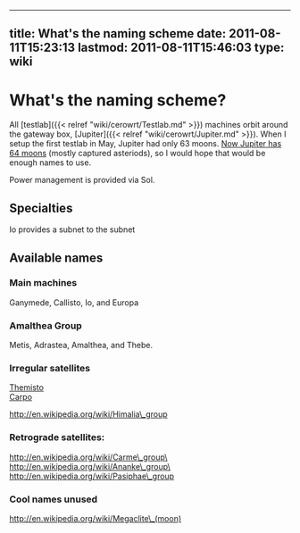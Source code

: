 
---
title: What's the naming scheme
date: 2011-08-11T15:23:13
lastmod: 2011-08-11T15:46:03
type: wiki
---
What's the naming scheme?
=========================

All [testlab]({{< relref "wiki/cerowrt/Testlab.md" >}}) machines orbit around the gateway box,
[Jupiter]({{< relref "wiki/cerowrt/Jupiter.md" >}}). When I setup the first testlab in May, Jupiter had
only 63 moons. [Now Jupiter has 64
moons](http://en.wikipedia.org/wiki/Moons_of_Jupiter) (mostly captured
asteriods), so I would hope that would be enough names to use.

Power management is provided via <link>Sol</link>.

Specialties
-----------

<link>Io</link> provides a subnet to the subnet

Available names
---------------

### Main machines

Ganymede, Callisto, Io, and Europa

### Amalthea Group

Metis, Adrastea, Amalthea, and Thebe.

### Irregular satellites

[Themisto](http://en.wikipedia.org/wiki/Themisto_(moon))\
[Carpo](http://en.wikipedia.org/wiki/Carpo_(moon))

http://en.wikipedia.org/wiki/Himalia\_group

### Retrograde satellites:

http://en.wikipedia.org/wiki/Carme\_group\
http://en.wikipedia.org/wiki/Ananke\_group\
http://en.wikipedia.org/wiki/Pasiphae\_group

### Cool names unused

http://en.wikipedia.org/wiki/Megaclite\_(moon)
